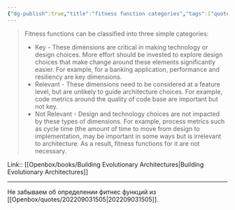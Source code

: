 ```yaml
---
{"dg-publish":true,"title":"fitness function categories","tags":["quotes"],"date":"2022-09-03T15:14:03+03:00","modified_at":"2023-10-30T09:50:59+04:00","alias":"fitness function categories","dg-path":"/quotes/202209031514.md","permalink":"/quotes/202209031514/","dgPassFrontmatter":true}
---
```



> Fitness functions can be classified into three simple categories:
>  - Key - These dimensions are critical in making technology or design choices. More effort should be invested to explore design choices that make change around these elements significantly easier. For example, for a banking application, performance and resiliency are key dimensions.
>  - Relevant - These dimensions need to be considered at a feature level, but are unlikely to guide architecture choices. For example, code metrics around the quality of code base are important but not key.
>  - Not Relevant - Design and technology choices are not impacted by these types of dimensions. For example, process metrics such as cycle time (the amount of time to move from design to implementation, may be important in some ways but is irrelevant to architecture. As a result, fitness functions for it are not necessary.

Link:: [[Openbox/books/Building Evolutionary Architectures\|Building Evolutionary Architectures]]

---

Не забываем об определении фитнес функций из [[Openbox/quotes/202209031505\|202209031505]].
